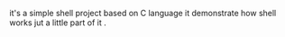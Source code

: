 it's a simple shell project based on C language 
it demonstrate how shell works jut a little part of it .
